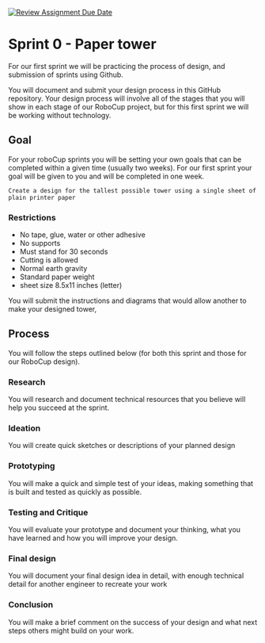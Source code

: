 [![Review Assignment Due Date](https://classroom.github.com/assets/deadline-readme-button-24ddc0f5d75046c5622901739e7c5dd533143b0c8e959d652212380cedb1ea36.svg)](https://classroom.github.com/a/E_4KgoHI)
# Sprint 0 - Paper tower

For our first sprint we will be practicing the process of design, and submission of sprints using Github.

You will document and submit your design process in this GitHub repository. Your design process will involve all of the stages that you will show in each stage of our RoboCup project, but for this first sprint we will be working without technology.

## Goal

For your roboCup sprints you will be setting your own goals that can be completed within a given time (usually two weeks). For our first sprint your goal will be given to you and will be completed in one week.

`Create a design for the tallest possible tower using a single sheet of plain printer paper`

### Restrictions

- No tape, glue, water or other adhesive
- No supports
- Must stand for 30 seconds
- Cutting is allowed
- Normal earth gravity
- Standard paper weight
- sheet size 8.5x11 inches (letter)

You will submit the instructions and diagrams that would allow another to make your designed tower, 

## Process

You will follow the steps outlined below (for both this sprint and those for our RoboCup design).

### Research


You will research and document technical resources that you believe will help you succeed at the sprint.

### Ideation

You will create quick sketches or descriptions of your planned design

### Prototyping

You will make a quick and simple test of your ideas, making something that is built and tested as quickly as possible.

### Testing and Critique

You will evaluate your prototype and document your thinking, what you have learned and how you will improve your design.

### Final design

You will document your final design idea in detail, with enough technical detail for another engineer to recreate your work

### Conclusion

You will make a brief comment on the success of your design and what next steps others might build on your work.
